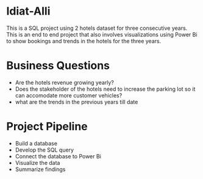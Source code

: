 # Idiat-Alli
This is a SQL project using 2 hotels dataset for three consecutive years. This is an end to end project that also involves visualizations using Power Bi to show bookings and trends in the hotels for the three years.

# Business Questions #
- Are the hotels revenue growing yearly?
- Does the stakeholder of the hotels need to increase the parking lot so it can accomodate more customer vehicles?
- what are the trends in the previous years till date

# Project Pipeline
- Build a database
- Develop the SQL query
- Connect the database to Power Bi
- Visualize the data
- Summarize findings
